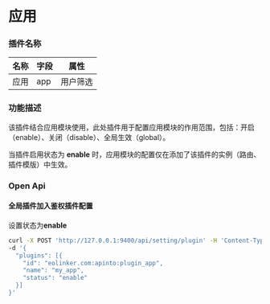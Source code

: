 # 应用

### 插件名称

| 名称  | 字段 | 属性   |
|-----| ---- |------|
| 应用  | app | 用户筛选 |

### 功能描述

该插件结合应用模块使用，此处插件用于配置应用模块的作用范围，包括：开启（enable）、关闭（disable）、全局生效（global）。

当插件启用状态为 **enable** 时，应用模块的配置仅在添加了该插件的实例（路由、插件模版）中生效。

### Open Api

#### 全局插件加入鉴权插件配置

设置状态为**enable**

```sh
curl -X POST 'http://127.0.0.1:9400/api/setting/plugin' -H 'Content-Type:application/json' \
-d '{
  "plugins": [{
    "id": "eolinker.com:apinto:plugin_app",
    "name": "my_app",
    "status": "enable"
  }]
}'
```
